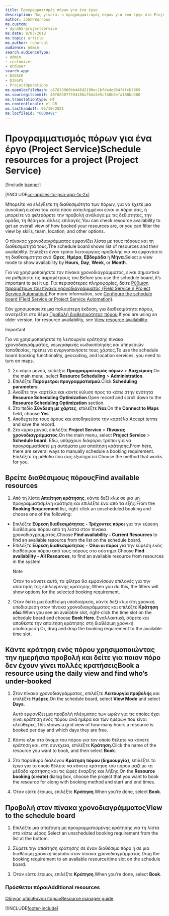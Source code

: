 ```yaml
---
title: Προγραμματισμός πόρων για ένα έργο
description: Πώς γίνεται ο προγραμματισμός πόρων για ένα έργο στο Project Service
author: JohnPBurrows
ms.custom:
- dyn365-projectservice
ms.date: 8/03/2018
ms.topic: article
ms.author: ruhercul
audience: Admin
search.audienceType:
- admin
- customizer
- enduser
search.app:
- D365CE
- D365PS
- ProjectOperations
ms.openlocfilehash: c67633960bb448d2190ec1bfde4e964f4fcb7969
ms.sourcegitcommit: 40f68387f594180af64a5e5c748b6efa188bd300
ms.translationtype: HT
ms.contentlocale: el-GR
ms.lasthandoff: 05/10/2021
ms.locfileid: "6008491"
---
```

# <a name="schedule-resources-for-a-project-project-service"></a><span data-ttu-id="50788-103">Προγραμματισμός πόρων για ένα έργο (Project Service)</span><span class="sxs-lookup"><span data-stu-id="50788-103">Schedule resources for a project (Project Service)</span></span>

[!include [banner](../includes/psa-now-project-operations.md)]

[!INCLUDE[cc-applies-to-psa-app-1x-2x](../includes/cc-applies-to-psa-app-1x-2x.md)]

<span data-ttu-id="50788-104">Μπορείτε να ελέγξετε τη διαθεσιμότητα των πόρων, για να έχετε μια συνολική εικόνα του κατά πόσο κατειλημμένοι είναι οι πόροι σας, ή μπορείτε να φιλτράρετε την προβολή ανάλογα με τις δεξιότητες, την ομάδα, τη θέση και άλλες επιλογές.</span><span class="sxs-lookup"><span data-stu-id="50788-104">You can check resource availability to get an overall view of how booked your resources are, or you can filter the view by skills, team, location, and other options.</span></span>  
  
<span data-ttu-id="50788-105">Ο πίνακας χρονοδιαγράμματος εμφανίζει λίστα με τους πόρους και τη διαθεσιμότητά τους.</span><span class="sxs-lookup"><span data-stu-id="50788-105">The schedule board shows list of resources and their availability.</span></span> <span data-ttu-id="50788-106">Επιλέξτε έναν τρόπο λειτουργίας προβολής για να εμφανίσετε τη διαθεσιμότητα ανά **Ώρες**, **Ημέρα**, **Εβδομάδα** ή **Μήνα**.</span><span class="sxs-lookup"><span data-stu-id="50788-106">Select a view mode to show availability by **Hours**, **Day**, **Week**, or **Month**.</span></span>  
  
<span data-ttu-id="50788-107">Για να χρησιμοποιήσετε τον πίνακα χρονοδιαγράμματος, είναι σημαντικό να ρυθμίσετε τις παραμέτρους του.</span><span class="sxs-lookup"><span data-stu-id="50788-107">Before you use the schedule board, it’s important to set it up.</span></span> <span data-ttu-id="50788-108">Για περισσότερες πληροφορίες, δείτε [Ρύθμιση παραμέτρων του πίνακα χρονοδιαγράμματος (Field Service ή Project Service Automation)](/dynamics365/field-service/configure-schedule-board).</span><span class="sxs-lookup"><span data-stu-id="50788-108">For more information, see [Configure the schedule board (Field Service or Project Service Automation)](/dynamics365/field-service/configure-schedule-board).</span></span>
  
<span data-ttu-id="50788-109">Εάν χρησιμοποιείτε μια παλαιότερη έκδοση, για διαθεσιμότητα πόρου, ανατρέξτε στο θέμα [Προβολή διαθεσιμότητας πόρου](../psa/view-resource-availability.md).</span><span class="sxs-lookup"><span data-stu-id="50788-109">If you are using an older version, for resource availability, see [View resource availability](../psa/view-resource-availability.md).</span></span>  

> [!IMPORTANT]
>  <span data-ttu-id="50788-110">Για να χρησιμοποιήσετε τη λειτουργία κράτησης πίνακα χρονοδιαγράμματος, γεωγραφικής κωδικοποίησης και υπηρεσιών τοποθεσίας, πρέπει να ενεργοποιήσετε τους χάρτες.</span><span class="sxs-lookup"><span data-stu-id="50788-110">To use the schedule board booking functionality, geocoding, and location services, you need to turn on maps.</span></span>  
> 
> 1. <span data-ttu-id="50788-111">Σο κύριο μενού, επιλέξτε **Προγραμματισμός πόρων** > **Διαχείριση**.</span><span class="sxs-lookup"><span data-stu-id="50788-111">On the main menu, select **Resource Scheduling** > **Administration**.</span></span>  
> 2. <span data-ttu-id="50788-112">Επιλέξτε **Παράμετροι προγραμματισμού**.</span><span class="sxs-lookup"><span data-stu-id="50788-112">Click **Scheduling parameters**.</span></span>  
> 3. <span data-ttu-id="50788-113">Ανοίξτε την καρτέλα και κάντε κύλιση προς τα κάτω στην ενότητα **Resource Scheduling Optimization**.</span><span class="sxs-lookup"><span data-stu-id="50788-113">Open record and scroll down to the **Resource Scheduling Optimization** section.</span></span>  
> 4. <span data-ttu-id="50788-114">Στο πεδίο **Σύνδεση με χάρτες**, επιλέξτε **Ναι**.</span><span class="sxs-lookup"><span data-stu-id="50788-114">On the **Connect to Maps** field, choose **Yes**.</span></span>  
> 5. <span data-ttu-id="50788-115">Αποδεχτείτε τους όρους και αποθηκεύστε την καρτέλα.</span><span class="sxs-lookup"><span data-stu-id="50788-115">Accept terms and save the record.</span></span>  
> 6. <span data-ttu-id="50788-116">Στο κύριο μενού, επιλέξτε **Project Service** > **Πίνακας χρονοδιαγράμματος**.</span><span class="sxs-lookup"><span data-stu-id="50788-116">On the main menu, select **Project Service** > **Schedule board**.</span></span> <span data-ttu-id="50788-117">Εδώ, υπάρχουν διάφοροι τρόποι για να προγραμματίσετε μη αυτόματα μια απαίτηση κράτησης.</span><span class="sxs-lookup"><span data-stu-id="50788-117">From here, there are several ways to manually schedule a booking requirement.</span></span> <span data-ttu-id="50788-118">Επιλέξτε τη μέθοδο που σας εξυπηρετεί.</span><span class="sxs-lookup"><span data-stu-id="50788-118">Choose the method that works for you.</span></span>
  
## <a name="find-available-resources"></a><span data-ttu-id="50788-119">Βρείτε διαθέσιμους πόρους</span><span class="sxs-lookup"><span data-stu-id="50788-119">Find available resources</span></span>

1.  <span data-ttu-id="50788-120">Από τη λίστα **Απαίτηση κράτησης**, κάντε δεξί κλικ σε μια μη προγραμματισμένη κράτηση και επιλέξτε ένα από τα εξής:</span><span class="sxs-lookup"><span data-stu-id="50788-120">From the **Booking Requirement** list, right-click an unscheduled booking and choose one of the following:</span></span>  
  
- <span data-ttu-id="50788-121">Επιλέξτε **Εύρεση διαθεσιμότητας - Τρέχοντες πόροι** για την εύρεση διαθέσιμου πόρου από τη λίστα στον πίνακα χρονοδιαγράμματος.</span><span class="sxs-lookup"><span data-stu-id="50788-121">Choose **Find availability - Current Resources** to find an available resource from the list on the schedule board.</span></span>  
- <span data-ttu-id="50788-122">Επιλέξτε **Εύρεση διαθεσιμότητας - Όλοι οι πόροι** για την εύρεση ενός διαθέσιμου πόρου από τους πόρους στο σύστημα.</span><span class="sxs-lookup"><span data-stu-id="50788-122">Choose **Find availability - All Resources**, to find an available resource from resources in the system</span></span>  
   > [!NOTE]
   >  <span data-ttu-id="50788-123">Όταν το κάνετε αυτό, τα φίλτρα θα εμφανίσουν επιλογές για την απαίτηση της επιλεγμένης κράτησης.</span><span class="sxs-lookup"><span data-stu-id="50788-123">When you do this, the filters will show options for the selected booking requirement.</span></span>  
  
2. <span data-ttu-id="50788-124">Όταν δείτε μια διαθέσιμη υποδιαίρεση, κάντε δεξί κλικ στη χρονική υποδιαίρεση στον πίνακα χρονοδιαγράμματος και επιλέξτε **Κράτηση εδώ**.</span><span class="sxs-lookup"><span data-stu-id="50788-124">When you see an available slot, right-click the time slot on the schedule board and choose **Book Here**.</span></span> <span data-ttu-id="50788-125">Εναλλακτικά, σύρετε και αποθέστε την απαίτηση κράτησης στη διαθέσιμη χρονική υποδιαίρεση.</span><span class="sxs-lookup"><span data-stu-id="50788-125">Or, drag and drop the booking requirement to the available time slot.</span></span>  
  

## <a name="book-a-resource-using-the-daily-view-and-find-whos-under-booked"></a><span data-ttu-id="50788-126">Κάντε κράτηση ενός πόρου χρησιμοποιώντας την ημερήσια προβολή και δείτε για ποιον πόρο δεν έχουν γίνει πολλές κρατήσεις</span><span class="sxs-lookup"><span data-stu-id="50788-126">Book a resource using the daily view and find who’s under-booked</span></span>
  
1.  <span data-ttu-id="50788-127">Στον πίνακα χρονοδιαγράμματος, επιλέξτε **Λειτουργία προβολής** και επιλέξτε **Ημέρες**.</span><span class="sxs-lookup"><span data-stu-id="50788-127">On the schedule board, select **View Mode** and select **Days**.</span></span>  
  
    <span data-ttu-id="50788-128">Αυτό εμφανίζει μια προβολή πλέγματος των ωρών για τις οποίες έχει γίνει κράτηση ενός πόρου ανά ημέρα και των ημερών που είναι ελεύθερες.</span><span class="sxs-lookup"><span data-stu-id="50788-128">This shows a grid view of how many hours a resource is booked per day and which days they are free.</span></span>  
  
2.  <span data-ttu-id="50788-129">Κάντε κλικ στο όνομα του πόρου για τον οποίο θέλετε να κάνετε κράτηση και, στη συνέχεια, επιλέξτε **Κράτηση**.</span><span class="sxs-lookup"><span data-stu-id="50788-129">Click the name of the resource you want to book, and then select **Book**.</span></span>  
  
3.  <span data-ttu-id="50788-130">Στο παράθυρο διαλόγου **Κράτηση πόρου (δημιουργία)**, επιλέξτε το έργο για το οποίο θέλετε να κάνετε κράτηση του πόρου μαζί με τη μέθοδο κράτησης και τις ώρες έναρξης και λήξης.</span><span class="sxs-lookup"><span data-stu-id="50788-130">On the **Resource booking (create)** dialog box, choose the project that you want to book the resource for along with booking method and start and end times.</span></span>  
  
4.  <span data-ttu-id="50788-131">Όταν είστε έτοιμοι, επιλέξτε **Κράτηση**.</span><span class="sxs-lookup"><span data-stu-id="50788-131">When you’re done, select **Book**.</span></span>  
  
## <a name="view-to-the-schedule-board"></a><span data-ttu-id="50788-132">Προβολή στον πίνακα χρονοδιαγράμματος</span><span class="sxs-lookup"><span data-stu-id="50788-132">View to the schedule board</span></span>
  
1.  <span data-ttu-id="50788-133">Επιλέξτε μια απαίτηση μη προγραμματισμένης κράτησης για τη λίστα στο κάτω μέρος.</span><span class="sxs-lookup"><span data-stu-id="50788-133">Select an unscheduled booking requirement from the list at the bottom.</span></span>  
  
2.  <span data-ttu-id="50788-134">Σύρετε την απαίτηση κράτησης σε έναν διαθέσιμο πόρο ή σε μια διαθέσιμη χρονική περίοδο στον πίνακα χρονοδιαγράμματος.</span><span class="sxs-lookup"><span data-stu-id="50788-134">Drag the booking requirement to an available resource/time slot on the schedule board.</span></span>  
  
3.  <span data-ttu-id="50788-135">Όταν είστε έτοιμοι, επιλέξτε **Κράτηση**.</span><span class="sxs-lookup"><span data-stu-id="50788-135">When you're done, select **Book**.</span></span>  
  
### <a name="additional-resources"></a><span data-ttu-id="50788-136">Πρόσθετοι πόροι</span><span class="sxs-lookup"><span data-stu-id="50788-136">Additional resources</span></span>  
 [<span data-ttu-id="50788-137">Οδηγός υπεύθυνου πόρων</span><span class="sxs-lookup"><span data-stu-id="50788-137">Resource manager guide</span></span>](../psa/resource-manager-guide.md)


[!INCLUDE[footer-include](../includes/footer-banner.md)]